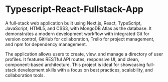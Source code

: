 # Typescript-React-Fullstack-App
A full-stack web application built using Next.js, React, TypeScript, JavaScript, HTML5, and CSS3, with MongoDB Atlas as the database. It demonstrates a modern development workflow with integrated Git for version control, GitHub for collaboration, Trello for project management, and npm for dependency management.

The application allows users to create, view, and manage a directory of user profiles. It features RESTful API routes, responsive UI, and clean, component-based architecture. This project is ideal for showcasing full-stack development skills with a focus on best practices, scalability, and collaboration tools.
